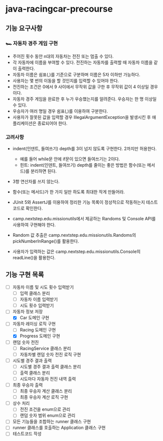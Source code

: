 # java-racingcar-precourse

## 기능 요구사항
### 🏎 자동차 경주 게임 구현

- 주어진 횟수 동안 n대의 자동차는 전진 또는 멈출 수 있다.
- 각 자동차에 이름을 부여할 수 있다. 전진하는 자동차를 출력할 때 자동차 이름을 같이 출력한다.
- 자동차 이름은 쉼표(,)를 기준으로 구분하며 이름은 5자 이하만 가능하다.
- 사용자는 몇 번의 이동을 할 것인지를 입력할 수 있어야 한다.
- 전진하는 조건은 0에서 9 사이에서 무작위 값을 구한 후 무작위 값이 4 이상일 경우이다.
- 자동차 경주 게임을 완료한 후 누가 우승했는지를 알려준다. 우승자는 한 명 이상일 수 있다.
- 우승자가 여러 명일 경우 쉼표(,)를 이용하여 구분한다.
- 사용자가 잘못된 값을 입력할 경우 IllegalArgumentException을 발생시킨 후 애플리케이션은 종료되어야 한다.

### 고려사항
- indent(인덴트, 들여쓰기) depth를 3이 넘지 않도록 구현한다. 2까지만 허용한다.
  - 예를 들어 while문 안에 if문이 있으면 들여쓰기는 2이다.
  - 힌트: indent(인덴트, 들여쓰기) depth를 줄이는 좋은 방법은 함수(또는 메서드)를 분리하면 된다.
- 3항 연산자를 쓰지 않는다.
- 함수(또는 메서드)가 한 가지 일만 하도록 최대한 작게 만들어라.
- JUnit 5와 AssertJ를 이용하여 정리한 기능 목록이 정상적으로 작동하는지 테스트 코드로 확인한다.

- camp.nextstep.edu.missionutils에서 제공하는 Randoms 및 Console API를 사용하여 구현해야 한다.
- Random 값 추출은 camp.nextstep.edu.missionutils.Randoms의 pickNumberInRange()를 활용한다.
- 사용자가 입력하는 값은 camp.nextstep.edu.missionutils.Console의 readLine()을 활용한다.

## 기능 구현 목록

- [ ] 자동차 이름 및 시도 횟수 입력받기
  - [ ] 입력 클래스 분리
  - [ ] 자동차 이름 입력받기
  - [ ] 시도 횟수 입력받기
- [ ] 자동차 정보 저장
  - [x] Car 도메인 구현
- [ ] 자동차 레이싱 로직 구현
  - [ ] Racing 도메인 구현
  - [x] Progress 도메인 구현
- [ ] 랜덤 숫자 전진
  - [ ] RacingService 클래스 분리
  - [ ] 자동차별 랜덤 숫자 전진 로직 구현
- [ ] 시도별 경주 결과 출력
  - [ ] 시도별 경주 결과 출력 클래스 분리
  - [ ] 출력 클래스 분리
  - [ ] 시도마다 자동차 전진 내역 출력
- [ ] 최종 우승자 출력
  - [ ] 최종 우승자 계산 클래스 분리
  - [ ] 최종 우승자 계산 로직 구현
- [ ] 상수 처리
  - [ ] 전진 조건을 enum으로 관리
  - [ ] 랜덤 숫자 범위 enum으로 관리
- [ ] 모든 기능들을 조합하는 runner 클래스 구현
- [ ] runner 클래스를 호출하는 Application 클래스 구현
- [ ] 테스트코드 작성
